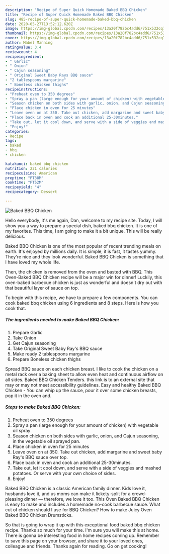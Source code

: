 ```yaml
---
description: "Recipe of Super Quick Homemade Baked BBQ Chicken"
title: "Recipe of Super Quick Homemade Baked BBQ Chicken"
slug: 485-recipe-of-super-quick-homemade-baked-bbq-chicken
date: 2020-05-27T13:52:12.620Z
image: https://img-global.cpcdn.com/recipes/13a20f782bc4add6/751x532cq70/baked-bbq-chicken-recipe-main-photo.jpg
thumbnail: https://img-global.cpcdn.com/recipes/13a20f782bc4add6/751x532cq70/baked-bbq-chicken-recipe-main-photo.jpg
cover: https://img-global.cpcdn.com/recipes/13a20f782bc4add6/751x532cq70/baked-bbq-chicken-recipe-main-photo.jpg
author: Mabel Manning
ratingvalue: 3.4
reviewcount: 4
recipeingredient:
- " Garlic"
- " Onion"
- " Cajun seasoning"
- " Original Sweet Baby Rays BBQ sauce"
- "2 tablespoons margarine"
- " Boneless chicken thighs"
recipeinstructions:
- "Preheat oven to 350 degrees"
- "Spray a pan (large enough for your amount of chicken) with vegetable oil spray"
- "Season chicken on both sides with garlic, onion, and Cajun seasoning, in the vegetable oil sprayed pan."
- "Place chicken in oven for 25 minutes"
- "Leave oven on at 350. Take out chicken, add margarine and sweet baby Ray&#39;s BBQ sauce over top."
- "Place back in oven and cook an additional 25-30minutes."
- "Take out, let it cool down, and serve with a side of veggies and mashed potatoes. Or serve with your own choice of sides."
- "Enjoy!"
categories:
- Recipe
tags:
- baked
- bbq
- chicken

katakunci: baked bbq chicken 
nutrition: 221 calories
recipecuisine: American
preptime: "PT38M"
cooktime: "PT52M"
recipeyield: "4"
recipecategory: Dessert

---
```



![Baked BBQ Chicken](https://img-global.cpcdn.com/recipes/13a20f782bc4add6/751x532cq70/baked-bbq-chicken-recipe-main-photo.jpg)

Hello everybody, it's me again, Dan, welcome to my recipe site. Today, I will show you a way to prepare a special dish, baked bbq chicken. It is one of my favorites. This time, I am going to make it a bit unique. This will be really delicious.

Baked BBQ Chicken is one of the most popular of recent trending meals on earth. It's enjoyed by millions daily. It is simple, it is fast, it tastes yummy. They're nice and they look wonderful. Baked BBQ Chicken is something that I have loved my whole life.

Then, the chicken is removed from the oven and basted with BBQ. This Oven-Baked BBQ Chicken recipe will be a major win for dinner! Luckily, this oven-baked barbecue chicken is just as wonderful and doesn&#39;t dry out with that beautiful layer of sauce on top.


To begin with this recipe, we have to prepare a few components. You can cook baked bbq chicken using 6 ingredients and 8 steps. Here is how you cook that.

<!--inarticleads1-->

##### The ingredients needed to make Baked BBQ Chicken:

1. Prepare  Garlic
1. Take  Onion
1. Get  Cajun seasoning
1. Take  Original Sweet Baby Ray&#39;s BBQ sauce
1. Make ready 2 tablespoons margarine
1. Prepare  Boneless chicken thighs


Spread BBQ sauce on each chicken breast. I like to cook the chicken on a metal rack over a baking sheet to allow even heat and continuous airflow on all sides. Baked BBQ Chicken Tenders. this link is to an external site that may or may not meet accessibility guidelines. Easy and healthy Baked BBQ Chicken - You can whip up the sauce, pour it over some chicken breasts, pop it in the oven and. 

<!--inarticleads2-->

##### Steps to make Baked BBQ Chicken:

1. Preheat oven to 350 degrees
1. Spray a pan (large enough for your amount of chicken) with vegetable oil spray
1. Season chicken on both sides with garlic, onion, and Cajun seasoning, in the vegetable oil sprayed pan.
1. Place chicken in oven for 25 minutes
1. Leave oven on at 350. Take out chicken, add margarine and sweet baby Ray&#39;s BBQ sauce over top.
1. Place back in oven and cook an additional 25-30minutes.
1. Take out, let it cool down, and serve with a side of veggies and mashed potatoes. Or serve with your own choice of sides.
1. Enjoy!


Baked BBQ Chicken is a classic American family dinner. Kids love it, husbands love it, and us moms can make it lickety-split for a crowd-pleasing dinner — therefore, we love it too. This Oven Baked BBQ Chicken is easy to make and includes a homemade no-cook barbecue sauce. What cut of chicken should I use for BBQ Chicken? How to make Juicy Oven Baked BBQ Chicken Drumsticks. 

So that is going to wrap it up with this exceptional food baked bbq chicken recipe. Thanks so much for your time. I'm sure you will make this at home. There is gonna be interesting food in home recipes coming up. Remember to save this page on your browser, and share it to your loved ones, colleague and friends. Thanks again for reading. Go on get cooking!
